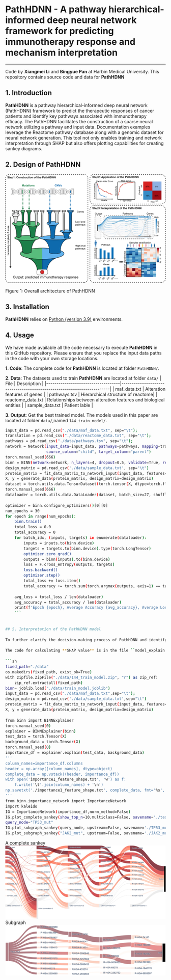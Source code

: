 # PathHDNN - A pathway hierarchical-informed deep neural network framework for predicting immunotherapy response and mechanism interpretation
-----------------------------------------------------------------
Code by **Xiangmei Li** and **Bingyue Pan** at Harbin Medical University.
This repository contains source code and data for **PathHDNN** 

## 1. Introduction

**PathHDNN** is a pathway hierarchical-informed deep neural network (PathHDNN) framework to predict the therapeutic responses of cancer patients and identify key pathways associated with immunotherapy efficacy.
The PathHDNN facilitates the construction of a sparse neural network utilizing a pathway and input data. Documentation examples leverage the Reactome pathway database along with a genomic dataset for neural network generation. This tool not only enables training and network interpretation through SHAP but also offers plotting capabilities for creating sankey diagrams.

## 2. Design of PathHDNN

![alt text](image/workflow.jpg "Design of PathHDNN")

Figure 1: Overall architecture of PathHDNN

## 3. Installation

**PathHDNN** relies on [Python (version 3.9)](https://www.python.org/downloads/release/python-390/) environments.

## 4. Usage

We have made available all the code necessary to execute **PathHDNN** in this GitHub repository. Please ensure that you replace the input data paths in the code with your own storage locations.

**1. Code**: The complete code for **PathHDNN** is located at folder ``PathHDNN/``.

**2. Data**: The datasets used to train **PathHDNN** are located at folder ``data/``
| File                              | Description                                                                   |
|------------------------------------|------------------------------------------------------------------------|
| maf_data.txt                             | Alteration features of genes                            |
| pathways.tsv                           | Hierarchical structure of reactome|
| reactome_data.txt                           | Relationships between alteration features and biological entities                             |
| sample_data.txt | Patient lable                                       |

**3. Output**: Get the best trained model. The models used in this paper are located at folder ``data/``,named ``144_train_model/``.
```sh
input_data = pd.read_csv("./data/maf_data.txt", sep="\t");
translation = pd.read_csv("./data/reactome_data.txt", sep="\t");
pathways = pd.read_csv("./data/pathways.tsv", sep="\t");
network = Network(input_data=input_data, pathways=pathways, mapping=translation, input_data_column="Protein",
                  source_column="child", target_column="parent")
torch.manual_seed(666)
binn = BINN(network=network, n_layers=4, dropout=0.5, validate=True, residual=False, learning_rate=0.001)
design_matrix = pd.read_csv('./data/sample_data.txt', sep="\t")
protein_matrix = fit_data_matrix_to_network_input(input_data, features=binn.features)
X, y = generate_data(protein_matrix, design_matrix=design_matrix)
dataset = torch.utils.data.TensorDataset(torch.tensor(X, dtype=torch.float64), torch.tensor(y, dtype=torch.float64))
torch.manual_seed(666)
dataloader = torch.utils.data.DataLoader(dataset, batch_size=27, shuffle=True, drop_last=False, num_workers=0)

optimizer = binn.configure_optimizers()[0][0]
num_epochs = 30
for epoch in range(num_epochs):
    binn.train()
    total_loss = 0.0
    total_accuracy = 0
    for batch_idx, (inputs, targets) in enumerate(dataloader):
        inputs = inputs.to(binn.device)
        targets = targets.to(binn.device).type(torch.LongTensor)
        optimizer.zero_grad()
        outputs = binn(inputs).to(binn.device)
        loss = F.cross_entropy(outputs, targets)
        loss.backward()
        optimizer.step()
        total_loss += loss.item()
        total_accuracy += torch.sum(torch.argmax(outputs, axis=1) == targets) / len(targets)

    avg_loss = total_loss / len(dataloader)
    avg_accuracy = total_accuracy / len(dataloader)
    print(f'Epoch {epoch}, Average Accuracy {avg_accuracy}, Average Loss: {avg_loss}')
    ```


## 5. Interpretation of the PathHDNN model

To further clarify the decision-making process of PathHDNN and identify important genes or pathways influencing immunotherapy response prediction, SHapley Additive exPlannations (**SHAP**) algorithm was employed to interpret the PathHDNN model.

The code for calculating **SHAP value** is in the file ``model_explain.py`` which located at folder ``PathHDNN/``.

```sh
fixed_path="./data"
os.makedirs(fixed_path, exist_ok=True)
with zipfile.ZipFile("./data/144_train_model.zip", "r") as zip_ref:
    zip_ref.extractall(fixed_path)
binn= joblib.load("./data/train_model.joblib")
input_data = pd.read_csv("./data/maf_data.txt",sep="\t");
design_matrix = pd.read_csv('./data/sample_data.txt',sep="\t")
protein_matrix = fit_data_matrix_to_network_input(input_data, features=binn.features)
X, y = generate_data(protein_matrix, design_matrix=design_matrix)

from binn import BINNExplainer
torch.manual_seed(0)
explainer = BINNExplainer(binn)
test_data = torch.Tensor(X)
background_data = torch.Tensor(X)
torch.manual_seed(0)
importance_df = explainer.explain(test_data, background_data)
'''
column_names=importance_df.columns
header = np.array([column_names], dtype=object)
complete_data = np.vstack((header, importance_df))
with open('importance1_feature_shape.txt', 'w') as f:
    f.write('\t'.join(column_names) + '\n')
np.savetxt('./importance1_feature_shape.txt', complete_data, fmt='%s', delimiter='\t', newline='\n', comments='')
'''
from binn.importance_network import ImportanceNetwork
import kaleido
IG = ImportanceNetwork(importance_df,norm_method=False)
IG.plot_complete_sankey(show_top_n=10,multiclass=False, savename='./test.pdf', node_cmap='Reds', edge_cmap='Reds')
query_node="TP53_mut"
IG.plot_subgraph_sankey(query_node, upstream=False, savename='./TP53_mut.pdf', cmap='Reds')
IG.plot_subgraph_sankey("JAK2_mut", upstream=False, savename='./JAK2_mut.pdf', cmap='Reds')
```
A complete sankey
![alt text](image/test.jpg "test")
Subgraph
![alt text](image/TP53_mut.jpg "TP53_mut")
